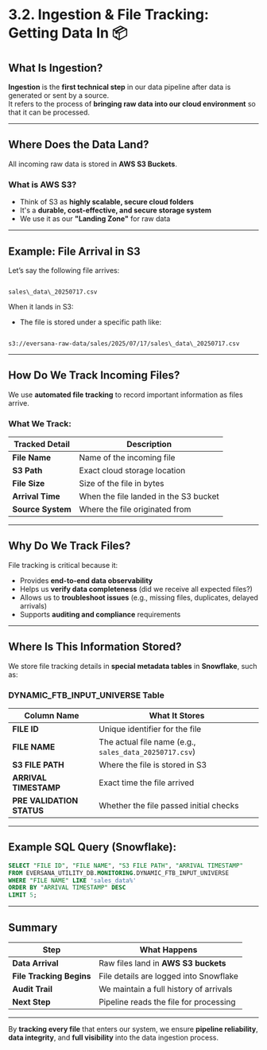 # 3.2. Ingestion & File Tracking: Getting Data In 📦

## What Is Ingestion?

**Ingestion** is the **first technical step** in our data pipeline after data is generated or sent by a source.  
It refers to the process of **bringing raw data into our cloud environment** so that it can be processed.

---

## Where Does the Data Land?

All incoming raw data is stored in **AWS S3 Buckets**.

### **What is AWS S3?**

- Think of S3 as **highly scalable, secure cloud folders**  
- It's a **durable, cost-effective, and secure storage system**  
- We use it as our **"Landing Zone"** for raw data

---

## Example: File Arrival in S3

Let’s say the following file arrives:

```

sales\_data\_20250717.csv

```

When it lands in S3:

- The file is stored under a specific path like:

```

s3://eversana-raw-data/sales/2025/07/17/sales\_data\_20250717.csv

````

---

## How Do We Track Incoming Files?

We use **automated file tracking** to record important information as files arrive.

### **What We Track:**

| Tracked Detail   | Description                          |
|-----------------|--------------------------------------|
| **File Name**   | Name of the incoming file             |
| **S3 Path**     | Exact cloud storage location          |
| **File Size**   | Size of the file in bytes             |
| **Arrival Time**| When the file landed in the S3 bucket |
| **Source System**| Where the file originated from       |

---

## Why Do We Track Files?

File tracking is critical because it:

- Provides **end-to-end data observability**  
- Helps us **verify data completeness** (did we receive all expected files?)  
- Allows us to **troubleshoot issues** (e.g., missing files, duplicates, delayed arrivals)  
- Supports **auditing and compliance** requirements

---

## Where Is This Information Stored?

We store file tracking details in **special metadata tables** in **Snowflake**, such as:

### **DYNAMIC_FTB_INPUT_UNIVERSE Table**

| Column Name         | What It Stores                      |
|--------------------|-------------------------------------|
| **FILE ID**         | Unique identifier for the file      |
| **FILE NAME**       | The actual file name (e.g., `sales_data_20250717.csv`) |
| **S3 FILE PATH**    | Where the file is stored in S3      |
| **ARRIVAL TIMESTAMP**| Exact time the file arrived        |
| **PRE VALIDATION STATUS**| Whether the file passed initial checks |

---

## Example SQL Query (Snowflake):

```sql
SELECT "FILE ID", "FILE NAME", "S3 FILE PATH", "ARRIVAL TIMESTAMP"
FROM EVERSANA_UTILITY_DB.MONITORING.DYNAMIC_FTB_INPUT_UNIVERSE
WHERE "FILE NAME" LIKE 'sales_data%'
ORDER BY "ARRIVAL TIMESTAMP" DESC
LIMIT 5;
````

---

## Summary

| Step                     | What Happens                           |
| ------------------------ | -------------------------------------- |
| **Data Arrival**         | Raw files land in **AWS S3 buckets**   |
| **File Tracking Begins** | File details are logged into Snowflake |
| **Audit Trail**          | We maintain a full history of arrivals |
| **Next Step**            | Pipeline reads the file for processing |

---

By **tracking every file** that enters our system, we ensure **pipeline reliability**, **data integrity**, and **full visibility** into the data ingestion process.